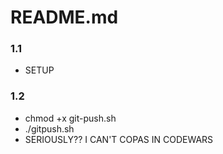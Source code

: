 # README.md

### 1.1
- SETUP

### 1.2 
- chmod +x git-push.sh
- ./gitpush.sh
- SERIOUSLY?? I CAN'T COPAS IN CODEWARS